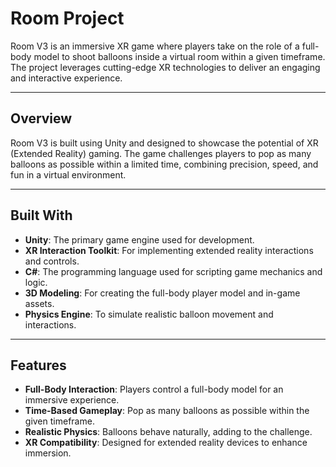 # Room Project

Room V3 is an immersive XR game where players take on the role of a full-body model to shoot balloons inside a virtual room within a given timeframe. The project leverages cutting-edge XR technologies to deliver an engaging and interactive experience.

---

## Overview

Room V3 is built using Unity and designed to showcase the potential of XR (Extended Reality) gaming. The game challenges players to pop as many balloons as possible within a limited time, combining precision, speed, and fun in a virtual environment.

---

## Built With

- **Unity**: The primary game engine used for development.
- **XR Interaction Toolkit**: For implementing extended reality interactions and controls.
- **C#**: The programming language used for scripting game mechanics and logic.
- **3D Modeling**: For creating the full-body player model and in-game assets.
- **Physics Engine**: To simulate realistic balloon movement and interactions.

---

## Features

- **Full-Body Interaction**: Players control a full-body model for an immersive experience.
- **Time-Based Gameplay**: Pop as many balloons as possible within the given timeframe.
- **Realistic Physics**: Balloons behave naturally, adding to the challenge.
- **XR Compatibility**: Designed for extended reality devices to enhance immersion.